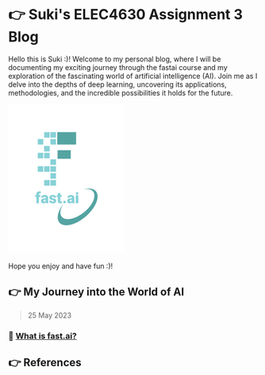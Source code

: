 # :point_right: Suki's ELEC4630 Assignment 3 Blog

Hello this is Suki :)! Welcome to my personal blog, where I will be documenting my exciting journey through the fastai course and my exploration of the fascinating world of artificial intelligence (AI). Join me as I delve into the depths of deep learning, uncovering its applications, methodologies, and the incredible possibilities it holds for the future.

![Image of fast.ai logo](images/logo.png)

Hope you enjoy and have fun :)!

## 	:point_right: My Journey into the World of AI

> 25 May 2023
### :footprints: [What is fast.ai?](https://github.com/sukizzz/Suki-s-Fast.ai-Blog.github.io/blob/master/_posts/2023-05-26-whatisfastai.md)



## 	:point_right: References
